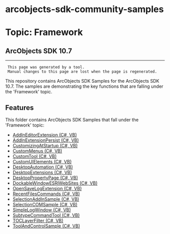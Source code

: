 # arcobjects-sdk-community-samples 
# Topic: Framework
## ArcObjects SDK 10.7  

----------
     This page was generated by a tool.
     Manual changes to this page are lost when the page is regenerated.

This repository contains ArcObjects SDK Samples for the ArcObjects SDK 10.7.  The samples are demonstrating the key functions that are falling under the 'Framework' topic.  


## Features

This folder contains ArcObjects SDK Samples that fall under the 'Framework' topic:

* [AddInEditorExtension (C#, VB)](../../../../tree/master/Net/Framework/AddInEditorExtension)  
* [AddInExtensionPersist (C#, VB)](../../../../tree/master/Net/Framework/AddInExtensionPersist)  
* [CustomizingAtStartup (C#, VB)](../../../../tree/master/Net/Framework/CustomizingAtStartup)  
* [CustomMenus (C#, VB)](../../../../tree/master/Net/Framework/CustomMenus)  
* [CustomTool (C#, VB)](../../../../tree/master/Net/Framework/CustomTool)  
* [CustomUIElements (C#, VB)](../../../../tree/master/Net/Framework/CustomUIElements)  
* [DesktopAutomation (C#, VB)](../../../../tree/master/Net/Framework/DesktopAutomation)  
* [DesktopExtensions (C#, VB)](../../../../tree/master/Net/Framework/DesktopExtensions)  
* [DesktopPropertyPage (C#, VB)](../../../../tree/master/Net/Framework/DesktopPropertyPage)  
* [DockableWindowESRIWebSites (C#, VB)](../../../../tree/master/Net/Framework/DockableWindowESRIWebSites)  
* [OpenSaveLogExtension (C#, VB)](../../../../tree/master/Net/Framework/OpenSaveLogExtension)  
* [RecentFilesCommands (C#, VB)](../../../../tree/master/Net/Framework/RecentFilesCommands)  
* [SelectionAddInSample (C#, VB)](../../../../tree/master/Net/Framework/SelectionAddInSample)  
* [SelectionCOMSample (C#, VB)](../../../../tree/master/Net/Framework/SelectionCOMSample)  
* [SimpleLogWindow (C#, VB)](../../../../tree/master/Net/Framework/SimpleLogWindow)  
* [SubtypeCommandTool (C#, VB)](../../../../tree/master/Net/Framework/SubtypeCommandTool)  
* [TOCLayerFilter (C#, VB)](../../../../tree/master/Net/Framework/TOCLayerFilter)  
* [ToolAndControlSample (C#, VB)](../../../../tree/master/Net/Framework/ToolAndControlSample)  


